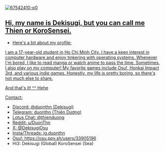 <a href="https://ibb.co/378Dxph"><img src="https://i.ibb.co/nbVHX7k/67542410-p0.jpg" alt="67542410-p0" border="0">

## Hi, my name is Dekisugi, but you can call me Thien or KoroSensei. 

+ Here's a bit about my profile:

I am a 17-year-old student in Ho Chi Minh City. I have a keen interest in computer hardware and enjoy tinkering with operating systems. 
Whenever I'm bored, I like to read manga or watch anime to pass the time. Sometimes, I also play on my computer! 
My favorite games include Osu!, Honkai Impact 3rd, and various indie games. Honestly, my life is pretty boring, so there's not much else to share. 

And that's it! ^^ Hehe

Contact:
+ Discord: @duonthn (Dekisugi)
+ Telegram: duonthn (Thiên Dương)
+ Lotus Chat: @thienduong
+ Reddit: u/DuonThn
+ X: @DekisugiOsu
+ Insta/Threads: ig.duonthn
+ Osu!: https://osu.ppy.sh/users/33905196
+ Hi3: Dekisugi (Global) KoroSensei (Sea)
